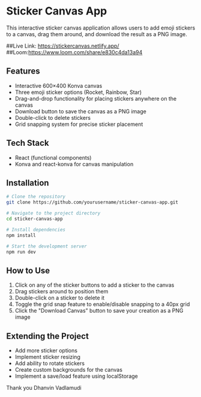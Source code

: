 # Sticker Canvas App

This interactive sticker canvas application allows users to add emoji stickers to a canvas, drag them around, and download the result as a PNG image.


##Live Link: https://stickercanvas.netlify.app/
##Loom:https://www.loom.com/share/e830c4da13a94
## Features

- Interactive 600×400 Konva canvas
- Three emoji sticker options (Rocket, Rainbow, Star)
- Drag-and-drop functionality for placing stickers anywhere on the canvas
- Download button to save the canvas as a PNG image
- Double-click to delete stickers
- Grid snapping system for precise sticker placement

## Tech Stack

- React (functional components)
- Konva and react-konva for canvas manipulation


## Installation

```bash
# Clone the repository
git clone https://github.com/yourusername/sticker-canvas-app.git

# Navigate to the project directory
cd sticker-canvas-app

# Install dependencies
npm install

# Start the development server
npm run dev
```

## How to Use

1. Click on any of the sticker buttons to add a sticker to the canvas
2. Drag stickers around to position them
3. Double-click on a sticker to delete it
4. Toggle the grid snap feature to enable/disable snapping to a 40px grid
5. Click the "Download Canvas" button to save your creation as a PNG image



## Extending the Project

- Add more sticker options
- Implement sticker resizing
- Add ability to rotate stickers
- Create custom backgrounds for the canvas
- Implement a save/load feature using localStorage

Thank you
Dhanvin Vadlamudi
